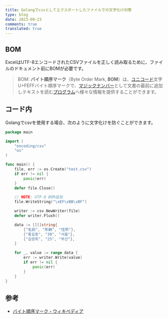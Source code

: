 ```yaml
---
title: Golangでcsvとしてエクスポートしたファイルでの文字化け対策
type: blog
date: 2023-09-23
comments: true
translated: true
---
```

## BOM
ExcelはUTF-8エンコードされたCSVファイルを正しく読み取るために、ファイルのドキュメント前にBOMが必要です。

> BOM: **バイト順序マーク**（Byte Order Mark, **BOM**）は、[ユニコード](https://ja.wikipedia.org/wiki/%E3%83%A6%E3%83%8B%E3%82%B3%E3%83%BC%E3%83%89 "ユニコード")文字U+FEFFバイト順序マークで、[マジックナンバー](https://ja.wikipedia.org/wiki/%E3%83%9E%E3%82%B8%E3%83%83%E3%82%AF%E3%83%8A%E3%83%B3%E3%83%90%E3%83%BC "マジックナンバー")として文書の最前に追加しテキストを読む[プログラム](https://ja.wikipedia.org/wiki/%E3%83%97%E3%83%AD%E3%82%B0%E3%83%A9%E3%83%A0 "プログラム")へ様々な情報を提供することができます。


## コード内
Golangでcsvを使用する場合、次のように文字化けを防ぐことができます。

```go
package main

import (
    "encoding/csv"
    "os"
)

func main() {
    file, err := os.Create("test.csv")
    if err != nil {
        panic(err)
    }
    defer file.Close()

    // NOTE: UTF-8 BOM追加
    file.WriteString("\xEF\xBB\xBF")

    writer := csv.NewWriter(file)
    defer writer.Flush()

    data := [][]string{
        {"名前", "年齢", "住所"},
        {"홍길동", "30", "서울"},
        {"김영희", "25", "부산"},
    }

    for _, value := range data {
        err := writer.Write(value)
        if err != nil {
            panic(err)
        }
    }
}

```

## 参考
- [バイト順序マーク - ウィキペディア](https://ja.wikipedia.org/wiki/%E3%83%90%E3%82%A4%E3%83%88%E9%A0%86%E5%BA%8F%E3%83%9E%E3%83%BC%E3%82%AF)